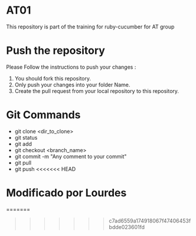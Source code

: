 # AT01

This repository is part of the training for ruby-cucumber for AT group

# Push the repository

Please Follow the instructions to push your changes :

1. You should fork this repository.
2. Only push your changes into your folder Name.
3. Create the pull request from your local repository to this repository.

# Git Commands 

- git clone <dir_to_clone>   
- git status
- git add
- git checkout <branch_name>
- git commit -m "Any comment to your commit"
- git pull
- git push
<<<<<<< HEAD

# Modificado por Lourdes
=======
>>>>>>> c7ad6559a174918067f47406453fbdde023601fd
